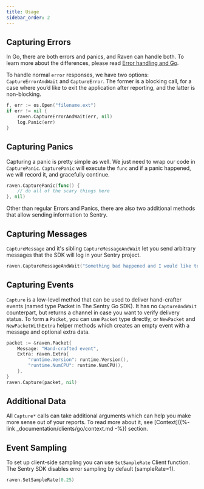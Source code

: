 ```yaml
---
title: Usage
sidebar_order: 2
---
```


<!-- WIZARD -->
## Capturing Errors

In Go, there are both errors and panics, and Raven can handle both. To learn more about the differences, please read [Error handling and Go](https://blog.golang.org/error-handling-and-go).

To handle normal `error` responses, we have two options: `CaptureErrorAndWait` and `CaptureError`. The former is a blocking call, for a case where you’d like to exit the application after reporting, and the latter is non-blocking.

```go
f, err := os.Open("filename.ext")
if err != nil {
    raven.CaptureErrorAndWait(err, nil)
    log.Panic(err)
}
```

## Capturing Panics

Capturing a panic is pretty simple as well. We just need to wrap our code in `CapturePanic`. `CapturePanic` will execute the `func` and if a panic happened, we will record it, and gracefully continue.

```go
raven.CapturePanic(func() {
    // do all of the scary things here
}, nil)
```
<!-- ENDWIZARD -->

Other than regular Errors and Panics, there are also two additional methods that allow sending information to Sentry.

## Capturing Messages

`CaptureMessage` and it's sibling `CaptureMessageAndWait` let you send arbitrary messages that the SDK will log in your Sentry project.

```go
raven.CaptureMessageAndWait("Something bad happened and I would like to know about that", map[string]string{"category": "logging"})
```

## Capturing Events

`Capture` is a low-level method that can be used to deliver hand-crafter events (named type Packet in The Sentry Go SDK). It has no `CaptureAndWait` counterpart, but returns a channel in case you want to verify delivery status.
To form a `Packet`, you can use `Packet` type directly, or `NewPacket` and `NewPacketWithExtra` helper methods which creates an empty event with a message and optional extra data.

```go
packet := &raven.Packet{
    Message: "Hand-crafted event",
    Extra: raven.Extra{
        "runtime.Version": runtime.Version(),
        "runtime.NumCPU": runtime.NumCPU(),
    },
}
raven.Capture(packet, nil)
```

## Additional Data

All `Capture*` calls can take additional arguments which can help you make more sense out of your reports.
To read more about it, see [Context]({%- link _documentation/clients/go/context.md -%}) section.

## Event Sampling

To set up client-side sampling you can use `SetSampleRate` Client function. The Sentry SDK disables error sampling by default (sampleRate=1).

```go
raven.SetSampleRate(0.25)
```
